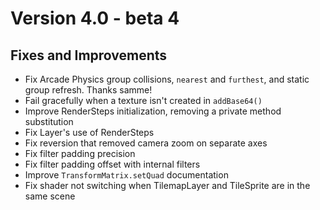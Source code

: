 # Version 4.0 - beta 4

## Fixes and Improvements

- Fix Arcade Physics group collisions, `nearest` and `furthest`, and static group refresh. Thanks samme!
- Fail gracefully when a texture isn't created in `addBase64()`
- Improve RenderSteps initialization, removing a private method substitution
- Fix Layer's use of RenderSteps
- Fix reversion that removed camera zoom on separate axes
- Fix filter padding precision
- Fix filter padding offset with internal filters
- Improve `TransformMatrix.setQuad` documentation
- Fix shader not switching when TilemapLayer and TileSprite are in the same scene
